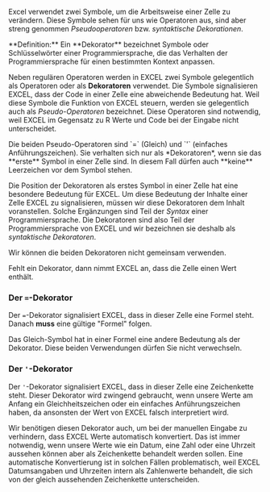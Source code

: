 Excel verwendet zwei Symbole, um die Arbeitsweise einer Zelle zu verändern. Diese Symbole sehen für uns wie Operatoren aus, sind aber streng genommen *Pseudooperatoren* bzw. *syntaktische Dekorationen*. 

<p class="alert alert-primary" markdown="1">
**Definition:** Ein **Dekorator** bezeichnet Symbole oder Schlüsselwörter einer Programmiersprache, die das Verhalten der Programmiersprache für einen bestimmten Kontext anpassen. 
</p>

Neben regulären Operatoren werden in EXCEL zwei Symbole gelegentlich als Operatoren oder als **Dekoratoren** verwendet. Die Symbole signalisieren EXCEL, dass der Code in einer Zelle eine abweichende Bedeutung hat. Weil diese Symbole die Funktion von EXCEL steuern, werden sie gelegentlich auch als *Pseudo-Operatoren* bezeichnet. Diese Operatoren sind notwendig, weil EXCEL im Gegensatz zu R Werte und Code bei der Eingabe nicht unterscheidet. 

<p class="alert alert-success" markdown="1">
Die beiden Pseudo-Operatoren sind `=` (Gleich) und `'` (einfaches Anführungszeichen). Sie verhalten sich nur als *Dekoratoren*, wenn sie das **erste** Symbol in einer Zelle sind. In diesem Fall dürfen auch **keine** Leerzeichen vor dem Symbol stehen. 
</p>

Die Position der Dekoratoren als erstes Symbol in einer Zelle hat eine besondere Bedeutung für EXCEL. Um diese Bedeutung der Inhalte einer Zelle EXCEL zu signalisieren, müssen wir diese Dekoratoren dem Inhalt voranstellen. Solche Ergänzungen sind Teil der *Syntax* einer Programmiersprache. Die Dekoratoren sind also Teil der Programmiersprache von EXCEL und wir bezeichnen sie deshalb als *syntaktische Dekoratoren*.

<p class="alert alert-warning" markdown="1">
Wir können die beiden Dekoratoren nicht gemeinsam verwenden. 
</p>

Fehlt ein Dekorator, dann nimmt EXCEL an, dass die Zelle einen Wert enthält. 

### Der `=`-Dekorator

Der `=`-Dekorator signalisiert EXCEL, dass in dieser Zelle eine Formel steht. Danach **muss** eine gültige "Formel" folgen. 

<p class="alert alert-warning" markdown="1">
Das Gleich-Symbol hat in einer Formel eine andere Bedeutung als der Dekorator. Diese beiden Verwendungen dürfen Sie nicht verwechseln.
</p>

### Der `'`-Dekorator

Der `'`-Dekorator signalisiert EXCEL, dass in dieser Zelle eine Zeichenkette steht. Dieser Dekorator wird zwingend gebraucht, wenn unsere Werte am Anfang ein Gleichheitszeichen oder ein einfaches Anführungszeichen haben, da ansonsten der Wert von EXCEL falsch interpretiert wird. 

Wir benötigen diesen Dekorator auch, um bei der manuellen Eingabe zu verhindern, dass EXCEL Werte automatisch konvertiert. Das ist immer notwendig, wenn unsere Werte wie ein Datum, eine Zahl oder eine Uhrzeit aussehen können aber als Zeichenkette behandelt werden sollen. Eine automatische Konvertierung ist in solchen Fällen problematisch, weil EXCEL Datumsangaben und Uhrzeiten intern als Zahlenwerte behandelt, die sich von der gleich aussehenden Zeichenkette unterscheiden. 
